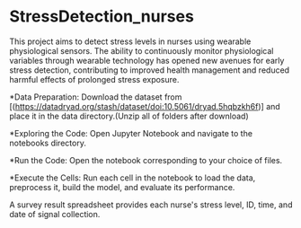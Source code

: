 # StressDetection_nurses

This project aims to detect stress levels in nurses using wearable physiological sensors. The ability to continuously monitor physiological variables through wearable technology has opened new avenues for early stress detection, contributing to improved health management and reduced harmful effects of prolonged stress exposure.

*Data Preparation: Download the dataset from [(https://datadryad.org/stash/dataset/doi:10.5061/dryad.5hqbzkh6f)] and place it in the data directory.(Unzip all of folders after download)

*Exploring the Code: Open Jupyter Notebook and navigate to the notebooks directory.

*Run the Code: Open the notebook corresponding to your choice of files.

*Execute the Cells: Run each cell in the notebook to load the data, preprocess it, build the model, and evaluate its performance.

A survey result spreadsheet provides each nurse's stress level, ID, time, and date of signal collection.
